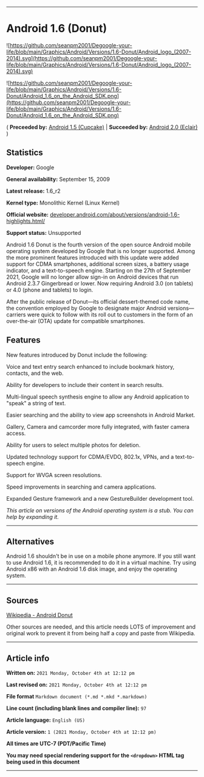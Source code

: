  
***

# Android 1.6 (Donut)

<!-- <details>
<summary><p>[Click/tap here to expand/collapse</p>
<p>the dropdown containing the Android logotype</p></summary> !-->

![https://github.com/seanpm2001/Degoogle-your-life/blob/main/Graphics/Android/Versions/1.6-Donut/Android_logo_(2007-2014).svg](https://github.com/seanpm2001/Degoogle-your-life/blob/main/Graphics/Android/Versions/1.6-Donut/Android_logo_(2007-2014).svg)

<!-- </details> !-->

![https://github.com/seanpm2001/Degoogle-your-life/blob/main/Graphics/Android/Versions/1.6-Donut/Android_1.6_on_the_Android_SDK.png](https://github.com/seanpm2001/Degoogle-your-life/blob/main/Graphics/Android/Versions/1.6-Donut/Android_1.6_on_the_Android_SDK.png)

( **Preceeded by:** [Android 1.5 (Cupcake)](https://github.com/seanpm2001/Degoogle-your-life/wiki/Android-1-5-Cupcake/) | **Succeeded by:** [Android 2.0 (Eclair)](https://github.com/seanpm2001/Degoogle-your-life/wiki/Android-2-0-Eclair/) )

## Statistics

**Developer:**	Google

**General availability:**	September 15, 2009

**Latest release:**	1.6_r2

**Kernel type:**	Monolithic Kernel (Linux Kernel)

**Official website:**	[developer.android.com/about/versions/android-1.6-highlights.html/](http://developer.android.com/about/versions/android-1.6-highlights.html/)

**Support status:** Unsupported

Android 1.6 Donut is the fourth version of the open source Android mobile operating system developed by Google that is no longer supported. Among the more prominent features introduced with this update were added support for CDMA smartphones, additional screen sizes, a battery usage indicator, and a text-to-speech engine. Starting on the 27th of September 2021, Google will no longer allow sign-in on Android devices that run Android 2.3.7 Gingerbread or lower. Now requiring Android 3.0 (on tablets) or 4.0 (phone and tablets) to login.

After the public release of Donut—its official dessert-themed code name, the convention employed by Google to designate major Android versions—carriers were quick to follow with its roll out to customers in the form of an over-the-air (OTA) update for compatible smartphones.

## Features

New features introduced by Donut include the following:

Voice and text entry search enhanced to include bookmark history, contacts, and the web.

Ability for developers to include their content in search results.

Multi-lingual speech synthesis engine to allow any Android application to "speak" a string of text.

Easier searching and the ability to view app screenshots in Android Market.

Gallery, Camera and camcorder more fully integrated, with faster camera access.

Ability for users to select multiple photos for deletion.

Updated technology support for CDMA/EVDO, 802.1x, VPNs, and a text-to-speech engine.

Support for WVGA screen resolutions.

Speed improvements in searching and camera applications.

Expanded Gesture framework and a new GestureBuilder development tool.

_This article on versions of the Android operating system is a stub. You can help by expanding it._

***

## Alternatives

Android 1.6 shouldn't be in use on a mobile phone anymore. If you still want to use Android 1.6, it is recommended to do it in a virtual machine. Try using Android x86 with an Android 1.6 disk image, and enjoy the operating system.

***

## Sources

[Wikipedia - Android Donut](https://en.wikipedia.org/wiki/Android_Donut)

Other sources are needed, and this article needs LOTS of improvement and original work to prevent it from being half a copy and paste from Wikipedia.

***

## Article info

**Written on:** `2021 Monday, October 4th at 12:12 pm`

**Last revised on:** `2021 Monday, October 4th at 12:12 pm`

**File format** `Markdown document (*.md *.mkd *.markdown)`

**Line count (including blank lines and compiler line):** `97`

**Article language:** `English (US)`

**Article version:** `1 (2021 Monday, October 4th at 12:12 pm)`

**All times are UTC-7 (PDT/Pacific Time)**

**You may need special rendering support for the `<dropdown>` HTML tag being used in this document**

***
